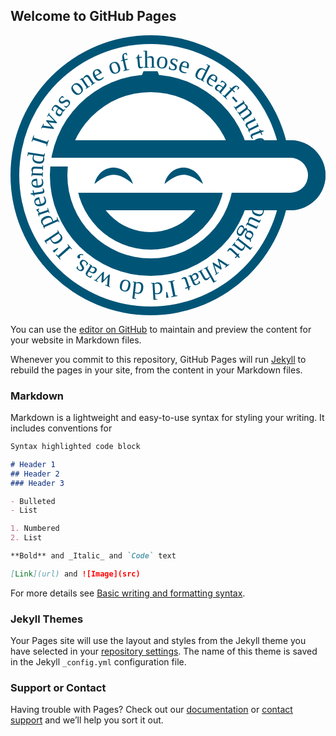 ## Welcome to GitHub Pages
<svg viewBox="-160 -160 360 320" xmlns="http://www.w3.org/2000/svg" xmlns:xlink="http://www.w3.org/1999/xlink">
<path id="f" d="m123,0a123,123 0,0 1-246,0a123,123 0,0 1 246,0"/>
<g fill="#057">
 <circle r="160"/>
 <circle r="150" fill="#fff"/>
 <text font-size="28" font-stretch="condensed" font-family="Impact"><animateTransform type="rotate" from="360 0 0" to="0 0 0" dur="10s" attributeName="transform" repeatCount="indefinite"/><textPath xlink:href="#f">I thought what I'd do was, I'd pretend I was one of those deaf-mutes</textPath></text>
 <circle r="115"/>
 <circle r="95" fill="#fff"/>
 <path d="m-8-119h16 l2,5h-20z"/>
 <circle cx="160" cy="0" r="40"/>
 <path d="m-95-20v-20h255a40,40 0,0 1 0,80h-55v-20z"/>
 <path d="m-85 0a85,85 0,0 0 170,0h-20a65,65 0,0 1-130,0z"/>
 <path d="m-65 20v20h140v-20z"/>
 <path d="m-115-20v10h25v30h250a20,20 0,0 0 0,-40z" fill="#fff"/>
 <path d="m-20 10c-17-14-27-14-44 0 6-25 37-25 44 0z"/>
 <path d="m60 10c-17-14-27-14-44 0 6-25 37-25 44 0z"/>
</g>
</svg>

You can use the [editor on GitHub](https://github.com/maakabaka/maakabaka.github.io/edit/main/index.md) to maintain and preview the content for your website in Markdown files.

Whenever you commit to this repository, GitHub Pages will run [Jekyll](https://jekyllrb.com/) to rebuild the pages in your site, from the content in your Markdown files.

### Markdown

Markdown is a lightweight and easy-to-use syntax for styling your writing. It includes conventions for

```markdown
Syntax highlighted code block

# Header 1
## Header 2
### Header 3

- Bulleted
- List

1. Numbered
2. List

**Bold** and _Italic_ and `Code` text

[Link](url) and ![Image](src)
```

For more details see [Basic writing and formatting syntax](https://docs.github.com/en/github/writing-on-github/getting-started-with-writing-and-formatting-on-github/basic-writing-and-formatting-syntax).

### Jekyll Themes

Your Pages site will use the layout and styles from the Jekyll theme you have selected in your [repository settings](https://github.com/maakabaka/maakabaka.github.io/settings/pages). The name of this theme is saved in the Jekyll `_config.yml` configuration file.

### Support or Contact

Having trouble with Pages? Check out our [documentation](https://docs.github.com/categories/github-pages-basics/) or [contact support](https://support.github.com/contact) and we’ll help you sort it out.
